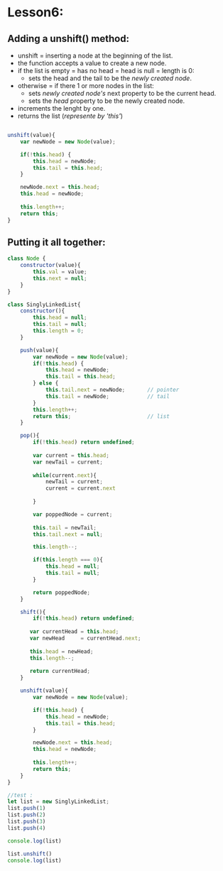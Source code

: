 # Lesson6: 

## Adding a unshift() method:
- unshift = inserting a node at the beginning of the list.
- the function accepts a value to create a new node.
- if the list is empty = has no head = head is null = length is 0:
    - sets the head and the tail to be the *newly created node*.
- otherwise = if there 1 or more nodes in the list:
    - sets *newly created node's* next property to be the current head. 
    - sets the *head* property to be the newly created node.
- increments the lenght by one.
- returns the list (_represente by 'this'_)

```js

unshift(value){
    var newNode = new Node(value);

    if(!this.head) {
        this.head = newNode;
        this.tail = this.head;
    } 

    newNode.next = this.head;
    this.head = newNode;
    
    this.length++;
    return this;
}
```

## Putting it all together:

``` js
class Node {
    constructor(value){
        this.val = value;
        this.next = null;
    }
}

class SinglyLinkedList{
    constructor(){
        this.head = null;
        this.tail = null;
        this.length = 0;
    }

    push(value){
        var newNode = new Node(value);
        if(!this.head) {
            this.head = newNode;
            this.tail = this.head;
        } else {
            this.tail.next = newNode;       // pointer
            this.tail = newNode;            // tail
        }
        this.length++;
        return this;                        // list
    }

    pop(){
        if(!this.head) return undefined;
        
        var current = this.head;
        var newTail = current;
        
        while(current.next){
            newTail = current;
            current = current.next
            
        }

        var poppedNode = current;
        
        this.tail = newTail;
        this.tail.next = null;

        this.length--;

        if(this.length === 0){
            this.head = null;
            this.tail = null;
        }

        return poppedNode;
    }

    shift(){
        if(!this.head) return undefined;
           
       var currentHead = this.head;
       var newHead     = currentHead.next;
   
       this.head = newHead;
       this.length--;
   
       return currentHead;
    }

    unshift(value){
        var newNode = new Node(value);

        if(!this.head) {
            this.head = newNode;
            this.tail = this.head;
        } 

        newNode.next = this.head;
        this.head = newNode;
        
        this.length++;
        return this;
    }
}

//test : 
let list = new SinglyLinkedList;
list.push(1)
list.push(2)
list.push(3)
list.push(4)

console.log(list)

list.unshift()
console.log(list)
```